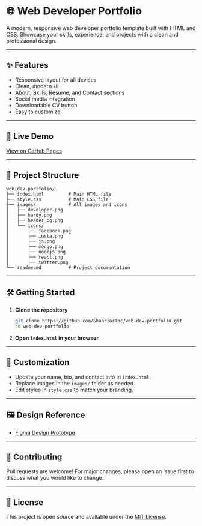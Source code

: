 # 🌐 Web Developer Portfolio

A modern, responsive web developer portfolio template built with HTML and CSS. Showcase your skills, experience, and projects with a clean and professional design.

---

## ✨ Features
- Responsive layout for all devices
- Clean, modern UI
- About, Skills, Resume, and Contact sections
- Social media integration
- Downloadable CV button
- Easy to customize

---

## 🚀 Live Demo
[View on GitHub Pages](https://shahriartbc.github.io/web-dev-portfolio/)

---

## 📂 Project Structure
```
web-dev-portfolio/
├── index.html         # Main HTML file
├── style.css          # Main CSS file
├── images/            # All images and icons
│   ├── developer.png
│   ├── hardy.png
│   ├── header_bg.png
│   └── icons/
│       ├── facebook.png
│       ├── insta.png
│       ├── js.png
│       ├── mongo.png
│       ├── nodejs.png
│       ├── react.png
│       └── twitter.png
└── readme.md          # Project documentation
```

---

## 🛠️ Getting Started

1. **Clone the repository**
   ```sh
   git clone https://github.com/ShahriarTbc/web-dev-portfolio.git
   cd web-dev-portfolio
   ```
2. **Open `index.html` in your browser**

---

## 🎨 Customization
- Update your name, bio, and contact info in `index.html`.
- Replace images in the `images/` folder as needed.
- Edit styles in `style.css` to match your branding.

---

## 🖼️ Design Reference
- [Figma Design Prototype](https://www.figma.com/proto/QHP0qbuvgjA3vHb3J2PfQ0/developer-porttfolio?node-id=22-314&t=nJJfZ41uIuMdbHjV-1)

---

## 🤝 Contributing
Pull requests are welcome! For major changes, please open an issue first to discuss what you would like to change.

---

## 📄 License
This project is open source and available under the [MIT License](LICENSE).
